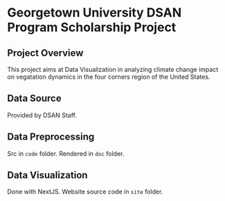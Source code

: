 # Georgetown University DSAN Program Scholarship Project

## Project Overview

This project aims at Data Visualization in analyzing climate change impact on vegatation dynamics in the four corners region of the United States. 

## Data Source

Provided by DSAN Staff.

## Data Preprocessing

Src in `code` folder. Rendered in `doc` folder.


## Data Visualization

Done with NextJS. Website source code in `site` folder.